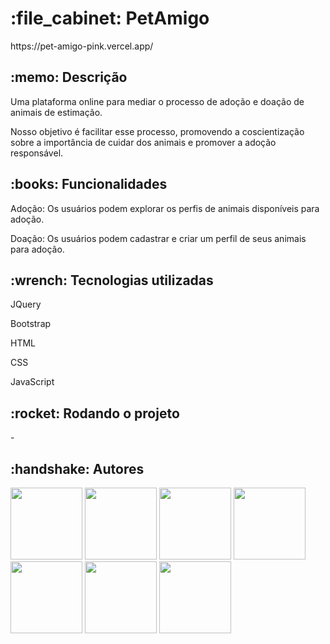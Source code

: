 <h1>:file_cabinet: PetAmigo</h1>
https://pet-amigo-pink.vercel.app/

<h2>:memo: Descrição</h1>
  <p>Uma plataforma online para mediar o processo de adoção e doação de animais de estimação.</p>
  <p>Nosso objetivo é facilitar esse processo, promovendo a coscientização sobre a importância de cuidar dos animais e promover a adoção responsável.</p>

<h2>:books: Funcionalidades</h1>
<p>Adoção: Os usuários podem explorar os perfis de animais disponíveis para adoção.</p>
Doação: Os usuários podem cadastrar e criar um perfil de seus animais para adoção.

<h2>:wrench: Tecnologias utilizadas</h1>
<p>JQuery</p>
<p>Bootstrap</p>
<p>HTML</p>
<p>CSS</p>
<p>JavaScript</p>

<h2>:rocket: Rodando o projeto</h1>
-

<h2>:handshake: Autores</h2>
<a href="https://github.com/IsaquePemasi/"><img src="https://avatars.githubusercontent.com/u/76749511?v=4" width=115></a>
<a href="https://github.com/ThyagoGF/"><img src="https://avatars.githubusercontent.com/u/101207161?v=4" width=115></a>
<a href="https://github.com/GustavoSirkis/"><img src="https://avatars.githubusercontent.com/u/67662233?v=4" width=115></a>
<a href="https://github.com/Muriloangeleli/"><img src="https://avatars.githubusercontent.com/u/101616411?v=4" width=115></a>
<a href="https://github.com/alvesdg/"><img src="https://avatars.githubusercontent.com/u/117877167?v=4" width=115></a>
<a href="https://github.com/jnsdavid95/"><img src="https://avatars.githubusercontent.com/u/111385874?v=4" width=115></a>
<a href="https://github.com/epilefotsugua1995/"><img src="https://avatars.githubusercontent.com/u/107443579?v=4" width=115></a>

